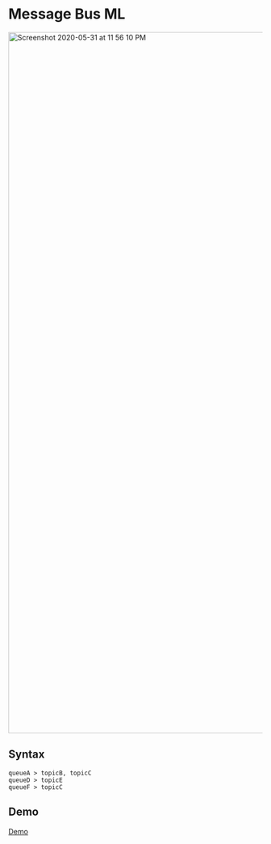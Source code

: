 # Message Bus ML

<img width="1389" alt="Screenshot 2020-05-31 at 11 56 10 PM" src="https://user-images.githubusercontent.com/261283/83356764-c4301d00-a39a-11ea-9cc1-b0becc400ffe.png">

## Syntax

```
queueA > topicB, topicC
queueD > topicE
queueF > topicC
```

## Demo

[Demo](https://vinhlh.github.io/message-bus-ml/)
